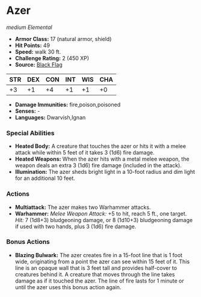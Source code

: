 # Azer

*medium* *Elemental*

- **Armor Class:** 17 (natural armor, shield)
- **Hit Points:** 49 
- **Speed:** walk 30 ft.
- **Challenge Rating:** 2 (450 XP)
- **Source:** [Black Flag](https://koboldpress.com/kpstore/product/tovrpg-pg-mv/)

| STR | DEX | CON | INT | WIS | CHA |
| --- | --- | --- | --- | --- | --- |
| +3 | +1 | +4 | +1 | +1 | +0 |

- **Damage Immunities:** fire,poison,poisoned
- **Senses:** -
- **Languages:** Dwarvish,Ignan

### Special Abilities

- **Heated Body:** A creature that touches the azer or hits it with a melee attack while within 5 feet of it takes 3 (1d6) fire damage.
- **Heated Weapons:** When the azer hits with a metal melee weapon, the weapon deals an extra 3 (1d6) fire damage (included in the attack).
- **Illumination:** The azer sheds bright light in a 10-foot radius and dim light for an additional 10 feet.

### Actions

- **Multiattack:** The azer makes two Warhammer attacks.
- **Warhammer:** _Melee Weapon Attack:_ +5 to hit, reach 5 ft., one target. _Hit:_ 7 (1d8+3) bludgeoning damage, or 8 (1d10+3) bludgeoning damage if used with two hands, plus 3 (1d6) fire damage.

### Bonus Actions

- **Blazing Bulwark:** The azer creates fire in a 15-foot line that is 1 foot wide, originating from a point the azer can see within 15 feet of it. This line is an opaque wall that is 3 feet tall and provides half-cover to creatures behind it. A creature that moves through the line takes damage as if it touched the azer. The line of fire lasts for 1 minute or until the azer uses this bonus action again.
